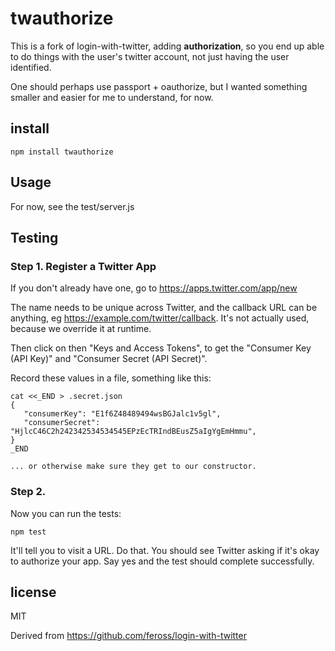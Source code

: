 # twauthorize

This is a fork of login-with-twitter, adding **authorization**, so you
end up able to do things with the user's twitter account, not just
having the user identified.

One should perhaps use passport + oauthorize, but I wanted something
smaller and easier for me to understand, for now.

## install

```
npm install twauthorize
```

## Usage

For now, see the test/server.js

## Testing

### Step 1. Register a Twitter App

If you don't already have one, go to https://apps.twitter.com/app/new

The name needs to be unique across Twitter, and the callback URL can be anything, eg https://example.com/twitter/callback.  It's not actually used, because we override it at runtime.

Then click on then "Keys and Access Tokens", to get the "Consumer Key (API Key)" and "Consumer Secret (API Secret)".

Record these values in a file, something like this:

```
cat <<_END > .secret.json
{
   "consumerKey": "E1f6Z48489494wsBGJalc1v5gl",
   "consumerSecret": "HjlcC46C2h242342534534545EPzEcTRIndBEusZ5aIgYgEmHmmu",
}
_END

... or otherwise make sure they get to our constructor.

```

### Step 2.

Now you can run the tests:

```
npm test
```

It'll tell you to visit a URL.  Do that.  You should see Twitter
asking if it's okay to authorize your app.  Say yes and the test
should complete successfully.

## license

MIT

Derived from https://github.com/feross/login-with-twitter
